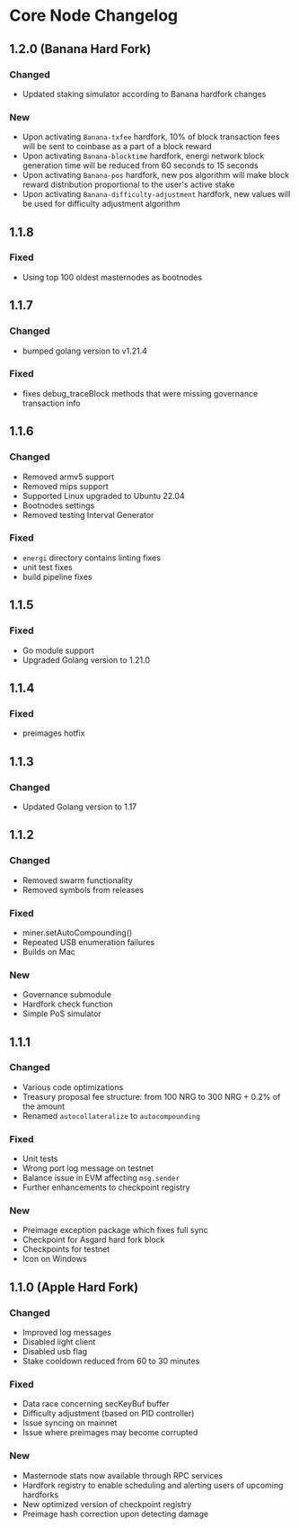 # Core Node Changelog

## 1.2.0 (Banana Hard Fork)

### Changed
- Updated staking simulator according to Banana hardfork changes

### New
- Upon activating `Banana-txfee` hardfork, 10% of block transaction fees will be sent to coinbase as a part of a block reward
- Upon activating `Banana-blocktime` hardfork, energi network block generation time will be reduced from 60 seconds to 15 seconds
- Upon activating `Banana-pos` hardfork, new pos algorithm will make block reward distribution proportional to the user's active stake
- Upon activating `Banana-difficulty-adjustment` hardfork, new values will be used for difficulty adjustment algorithm

## 1.1.8

### Fixed
- Using top 100 oldest masternodes as bootnodes

## 1.1.7

### Changed
- bumped golang version to v1.21.4

### Fixed
- fixes debug_traceBlock methods that were missing governance transaction info

## 1.1.6

### Changed
- Removed armv5 support
- Removed mips support
- Supported Linux upgraded to Ubuntu 22.04
- Bootnodes settings
- Removed testing Interval Generator

### Fixed
- `energi` directory contains linting fixes
- unit test fixes
- build pipeline fixes

## 1.1.5

### Fixed
- Go module support
- Upgraded Golang version to 1.21.0

## 1.1.4

### Fixed
- preimages hotfix

## 1.1.3

### Changed
- Updated Golang version to 1.17

## 1.1.2

### Changed
- Removed swarm functionality
- Removed symbols from releases

### Fixed
- miner.setAutoCompounding()
- Repeated USB enumeration failures
- Builds on Mac

### New
- Governance submodule
- Hardfork check function
- Simple PoS simulator

## 1.1.1

### Changed
- Various code optimizations
- Treasury proposal fee structure: from 100 NRG to 300 NRG + 0.2% of the amount
- Renamed `autocollateralize` to `autocompounding`

### Fixed
- Unit tests
- Wrong port log message on testnet
- Balance issue in EVM affecting `msg.sender`
- Further enhancements to checkpoint registry

### New
- Preimage exception package which fixes full sync
- Checkpoint for Asgard hard fork block
- Checkpoints for testnet
- Icon on Windows

## 1.1.0 (Apple Hard Fork)

### Changed
- Improved log messages
- Disabled light client
- Disabled usb flag
- Stake cooldown reduced from 60 to 30 minutes

### Fixed
- Data race concerning secKeyBuf buffer
- Difficulty adjustment (based on PID controller)
- Issue syncing on mainnet
- Issue where preimages may become corrupted

### New
- Masternode stats now available through RPC services
- Hardfork registry to enable scheduling and alerting users of upcoming hardforks
- New optimized version of checkpoint registry
- Preimage hash correction upon detecting damage
